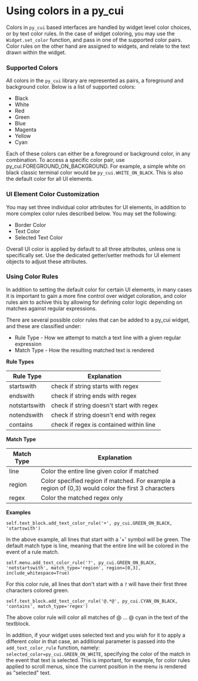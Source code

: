 # Using colors in a py_cui

Colors in `py_cui` based interfaces are handled by widget level color choices, or by text color rules. In the case of widget coloring, you may use the `Widget.set_color` function, and pass in one of the supported color pairs. Color rules on the other hand are assigned to widgets, and relate to the text drawn within the widget. 

### Supported Colors

All colors in the `py_cui` library are represented as pairs, a foreground and background color. Below is a list of supported colors:

* Black
* White
* Red
* Green
* Blue
* Magenta
* Yellow
* Cyan

Each of these colors can either be a foreground or background color, in any combination. To access a specific color pair, use py_cui.FOREGROUND_ON_BACKGROUND.
For example, a simple white on black classic terminal color would be `py_cui.WHITE_ON_BLACK`. This is also the default color for all UI elements.

### UI Element Color Customization

You may set three individual color attributes for UI elements, in addition to more complex color rules described below. You may set the following:

* Border Color
* Text Color
* Selected Text Color

Overall UI color is applied by default to all three attributes, unless one is specifically set. Use the dedicated getter/setter methods for UI element
objects to adjust these attributes.

### Using Color Rules

In addition to setting the default color for certain UI elements, in many cases it is important to gain a more fine control over
widget coloration, and color rules aim to achive this by allowing for defining color logic depending on matches against regular
expressions.

There are several possible color rules that can be added to a py_cui widget, and these are classified under:

* Rule Type - How we attempt to match a text line with a given regular expression
* Match Type - How the resulting matched text is rendered

**Rule Types**

Rule Type | Explanation
-|-
startswith | check if string starts with regex
endswith | check if string ends with regex
notstartswith | check if string doesn't start with regex
notendswith | check if string doesn't end with regex
contains | check if regex is contained within line

**Match Type**

Match Type | Explanation
-|-
line | Color the entire line given color if matched
region | Color specified region if matched. For example a region of (0,3) would color the first 3 characters
regex | Color the matched regex only

**Examples**

```
self.text_block.add_text_color_rule('+', py_cui.GREEN_ON_BLACK, 'startswith')
```
In the above example, all lines that start with a '+' symbol will be green. The default match type is line, meaning that the entire line will be colored in the event of a rule match.

```
self.menu.add_text_color_rule('?', py_cui.GREEN_ON_BLACK, 'notstartswith', match_type='region', region=[0,3], include_whitespace=True)
```
For this color rule, all lines that don't start with a `?` will have their first three characters colored green.

```
self.text_block.add_text_color_rule('@.*@', py_cui.CYAN_ON_BLACK, 'contains', match_type='regex')
```
The above color rule will color all matches of @ ... @ cyan in the text of the textblock.

In addition, if your widget uses selected text and you wish for it to apply a different color in that case, an additional parameter is 
passed into the `add_text_color_rule` function, namely: `selected_color=py_cui.GREEN_ON_WHITE`, specifying the color of the match 
in the event that text is selected. This is important, for example, for color rules applied to scroll menus, since the current position in
the menu is rendered as "selected" text.
